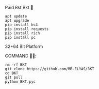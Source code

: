 Paid Bkt Bkt 🦋

```
apt update
apt upgrade
pip install bs4
pip install requests
pip install rich
pip install pc
```
32+64 Bit Platform 

COMMAND 🤫🦋:
```
rm -rf BKT
git clone https://github.com/MR-ELYAS/BKT
cd BKT
git pull
python BKT.pyc
```
